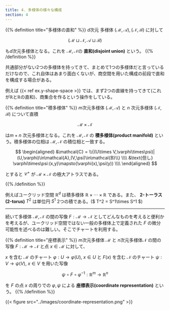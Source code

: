 ```yaml
---
title: 4. 多様体の様々な構成
section: 4
---
```


{{% definition title="多様体の直和" %}}
$d$次元 多様体 $(\mathcal{M},\mathcal{A}),(\mathcal{N},\mathcal{B})$ に対して

$$ (\mathcal{M}\sqcup\mathcal{N},\mathcal{A}\sqcup\mathcal{B}) $$

も$d$次元多様体となる。これを $\mathcal{M},\mathcal{N}$の **直和(disjoint union)** という。
{{% /definition %}}

共通部分がない2つの多様体を持ってきて、まとめて1つの多様体だと言っているだけなので、これ自体はあまり面白くないが、商空間を用いた構成の前段で直和を構成する場合がある。

例えば {{< ref ex.y-shape-space >}} では、まず2つの直線を持ってきて(これが$\mathbb{R}$と$\mathbb{R}$の直和)、商集合を作るという操作をしている。

{{% definition title="積多様体" %}}
$m$次元多様体 $(\mathcal{M},\mathcal{A})$ と $n$ 次元多様体 $(\mathcal{N},\mathcal{B})$ について直積

$$\mathcal{M}\times\mathcal{N}$$

は$m+n$ 次元多様体となる。これを $\mathcal{M},\mathcal{N}$ の **積多様体(product manifold)** という。積多様体の位相は $\mathcal{M},\mathcal{N}$ の積位相と一致する。

$$
\begin{aligned}
&\mathcal{C} = \\{(U\times V,\varphi\times\psi)|(U,\varphi)\in\mathcal{A},(V,\psi)\in\mathcal{B}\\} \\\\
&\text{但し} \varphi\times\psi:(x,y)\mapsto(\varphi(x),\psi(y)) \\\\
\end{aligned}
$$

とすると $\mathcal{C}^+$ が $\mathcal{M}\times\mathcal{N}$ の極大アトラスである。

{{% /definition %}}

例えばユークリッド空間 $\mathbb{R}^d$ は積多様体 $\mathbb{R}\times\cdots\times\mathbb{R}$ である。また、 **2-トーラス(2-torus)** $T^2$ は単位円 $S^1$ 2つの積である。($ T^2 = S^1\times S^1 $)

---

続いて多様体 $\mathcal{M},\mathcal{N}$ の間の写像 $F:\mathcal{M}\rightarrow\mathcal{N}$ としてどんなものを考えると便利かを考えるが、ユークリッド空間ではない一般の多様体上で定義された $F$ の微分可能性を述べるのは難しい。そこでチャートを利用する。

{{% definition title="座標表示" %}}
$m$次元多様体 $\mathcal{M}$ と $n$次元多様体$\mathcal{N}$ の間の写像 $F:\mathcal{M}\rightarrow\mathcal{N}$ と点 $x\in \mathcal{M}$ に対して、

$x$ を含む $\mathcal{M}$ のチャート $\varphi:U\rightarrow \varphi(U),\ x\in U$ と
$F(x)$ を含む $\mathcal{N}$ のチャート $\psi:V\rightarrow \psi(V),\ x\in V$ を用いた写像

$$ \psi\circ F\circ\varphi^{-1}:\mathbb{R}^m\rightarrow\mathbb{R}^n $$

を $F$ の点 $x$ の周りでの $\varphi,\psi$ による **座標表示(coordinate representation)** という。
{{% /definition %}}

{{< figure src="../images/coordinate-representation.png" >}}
